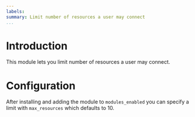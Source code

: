 ```yaml
---
labels:
summary: Limit number of resources a user may connect
...
```


Introduction
============

This module lets you limit number of resources a user may connect.

Configuration
=============

After installing and adding the module to `modules_enabled` you can
specify a limit with `max_resources` which defaults to 10.
